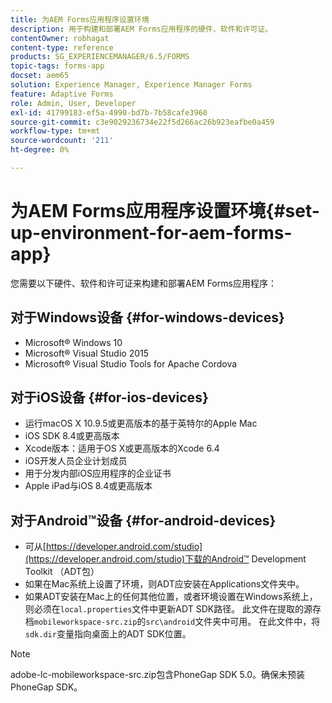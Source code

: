 ```yaml
---
title: 为AEM Forms应用程序设置环境
description: 用于构建和部署AEM Forms应用程序的硬件、软件和许可证。
contentOwner: robhagat
content-type: reference
products: SG_EXPERIENCEMANAGER/6.5/FORMS
topic-tags: forms-app
docset: aem65
solution: Experience Manager, Experience Manager Forms
feature: Adaptive Forms
role: Admin, User, Developer
exl-id: 41799183-ef5a-4990-bd7b-7b58cafe3960
source-git-commit: c3e9029236734e22f5d266ac26b923eafbe0a459
workflow-type: tm+mt
source-wordcount: '211'
ht-degree: 0%

---
```


# 为AEM Forms应用程序设置环境{#set-up-environment-for-aem-forms-app}

您需要以下硬件、软件和许可证来构建和部署AEM Forms应用程序：

## 对于Windows设备 {#for-windows-devices}

* Microsoft® Windows 10
* Microsoft® Visual Studio 2015
* Microsoft® Visual Studio Tools for Apache Cordova

## 对于iOS设备 {#for-ios-devices}

* 运行macOS X 10.9.5或更高版本的基于英特尔的Apple Mac
* iOS SDK 8.4或更高版本
* Xcode版本：适用于OS X或更高版本的Xcode 6.4
* iOS开发人员企业计划成员
* 用于分发内部iOS应用程序的企业证书
* Apple iPad与iOS 8.4或更高版本

## 对于Android™设备 {#for-android-devices}

* 可从[https://developer.android.com/studio](https://developer.android.com/studio)下载的Android™ Development Toolkit （ADT包）
* 如果在Mac系统上设置了环境，则ADT应安装在Applications文件夹中。
* 如果ADT安装在Mac上的任何其他位置，或者环境设置在Windows系统上，则必须在`local.properties`文件中更新ADT SDK路径。 此文件在提取的源存档`mobileworkspace-src.zip`的`src\android`文件夹中可用。 在此文件中，将`sdk.dir`变量指向桌面上的ADT SDK位置。

>[!NOTE]
>
>adobe-lc-mobileworkspace-src.zip包含PhoneGap SDK 5.0。确保未预装PhoneGap SDK。
